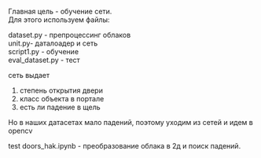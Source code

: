 Главная цель - обучение сети. <br/>
Для этого используем файлы:

dataset.py - препроцессинг облаков  <br/> 
unit.py- даталоадер и сеть  <br/> 
script1.py - обучение <br/> 
eval_dataset.py - тест <br/> 

сеть выдает
1. степень открытия двери
2. класс объекта в портале
3. есть ли падение в щель

Но в наших датасетах мало падений, поэтому уходим из сетей и идем в openсv

test doors_hak.ipynb - преобразование облака в 2д и поиск падений.
